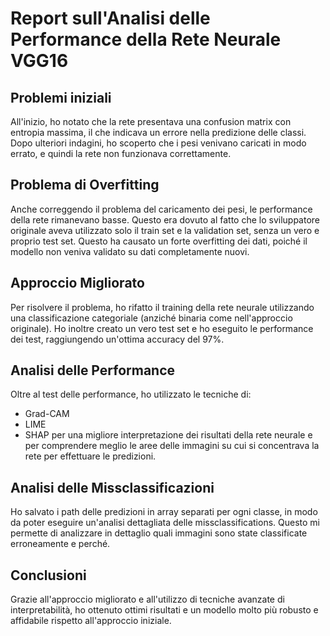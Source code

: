 # Report sull'Analisi delle Performance della Rete Neurale VGG16

## Problemi iniziali
All'inizio, ho notato che la rete presentava una confusion matrix con entropia massima, il che indicava un errore nella predizione delle classi. Dopo ulteriori indagini, ho scoperto che i pesi venivano caricati in modo errato, e quindi la rete non funzionava correttamente.

## Problema di Overfitting
Anche correggendo il problema del caricamento dei pesi, le performance della rete rimanevano basse. Questo era dovuto al fatto che lo sviluppatore originale aveva utilizzato solo il train set e la validation set, senza un vero e proprio test set. Questo ha causato un forte overfitting dei dati, poiché il modello non veniva validato su dati completamente nuovi.

## Approccio Migliorato
Per risolvere il problema, ho rifatto il training della rete neurale utilizzando una classificazione categoriale (anziché binaria come nell'approccio originale). Ho inoltre creato un vero test set e ho eseguito le performance dei test, raggiungendo un'ottima accuracy del 97%.

## Analisi delle Performance
Oltre al test delle performance, ho utilizzato le tecniche di:

- Grad-CAM
- LIME
- SHAP
per una migliore interpretazione dei risultati della rete neurale e per comprendere meglio le aree delle immagini su cui si concentrava la rete per effettuare le predizioni.

## Analisi delle Missclassificazioni
Ho salvato i path delle predizioni in array separati per ogni classe, in modo da poter eseguire un'analisi dettagliata delle missclassifications. Questo mi permette di analizzare in dettaglio quali immagini sono state classificate erroneamente e perché.

## Conclusioni
Grazie all'approccio migliorato e all'utilizzo di tecniche avanzate di interpretabilità, ho ottenuto ottimi risultati e un modello molto più robusto e affidabile rispetto all'approccio iniziale.